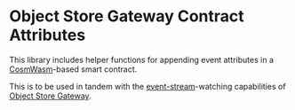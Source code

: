 # Object Store Gateway Contract Attributes

This library includes helper functions for appending event attributes in a [CosmWasm](https://github.com/CosmWasm/cosmwasm)-based
smart contract.

This is to be used in tandem with the [event-stream](https://github.com/FigureTechnologies/event-stream)-watching
capabilities of [Object Store Gateway](https://github.com/FigureTechnologies/event-stream).

